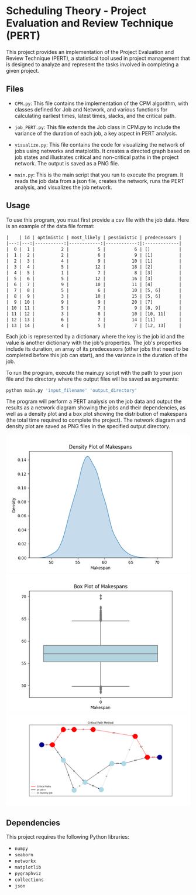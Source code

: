 # Scheduling Theory - Project Evaluation and Review Technique (PERT)
This project provides an implementation of the Project Evaluation and Review Technique (PERT), a statistical tool used in project management that is designed to analyze and represent the tasks involved in completing a given project.


## Files

- `CPM.py`: This file contains the implementation of the CPM algorithm, with classes defined for Job and Network, and various functions for calculating earliest times, latest times, slacks, and the critical path.

- `job_PERT.py`: This file extends the Job class in CPM.py to include the variance of the duration of each job, a key aspect in PERT analysis.

- `visualize.py`: This file contains the code for visualizing the network of jobs using networkx and matplotlib. It creates a directed graph based on job states and illustrates critical and non-critical paths in the project network. The output is saved as a PNG file.

- `main.py`: This is the main script that you run to execute the program. It reads the job data from a json file, creates the network, runs the PERT analysis, and visualizes the job network.

## Usage

To use this program, you must first provide a csv file with the job data.
Here is an example of the data file format:

```csv
|    | id | optimistic | most_likely | pessimistic | predecessors |
|---:|---:|-----------:|------------:|------------:|:-------------|
|  0 |  1 |          2 |           5 |           6 | []           |
|  1 |  2 |          2 |           6 |           9 | [1]          |
|  2 |  3 |          4 |           9 |          10 | [1]          |
|  3 |  4 |          5 |          12 |          18 | [2]          |
|  4 |  5 |          1 |           7 |           8 | [3]          |
|  5 |  6 |          5 |          12 |          16 | [3]          |
|  6 |  7 |          9 |          10 |          11 | [4]          |
|  7 |  8 |          5 |           6 |          10 | [5, 6]       |
|  8 |  9 |          3 |          10 |          15 | [5, 6]       |
|  9 | 10 |          9 |           9 |          20 | [7]          |
| 10 | 11 |          5 |           7 |           9 | [8, 9]       |
| 11 | 12 |          3 |           8 |          10 | [10, 11]     |
| 12 | 13 |          6 |           7 |          14 | [11]         |
| 13 | 14 |          4 |           5 |           7 | [12, 13]     |
```

Each job is represented by a dictionary where the key is the job id and the value is another dictionary with the job's properties. The job's properties include its duration, an array of its predecessors (other jobs that need to be completed before this job can start), and the variance in the duration of the job.

To run the program, execute the main.py script with the path to your json file and the directory where the output files will be saved as arguments:

```bash
python main.py 'input_filename' 'output_directory'
```

The program will perform a PERT analysis on the job data and output the results as a network diagram showing the jobs and their dependencies, as well as a density plot and a box plot showing the distribution of makespans (the total time required to complete the project). The network diagram and density plot are saved as PNG files in the specified output directory.

![image not found](output/example_density_plot.png)
![image not found](output/example_box_plot.png)
![image not found](output/example_PERT.png)

## Dependencies

This project requires the following Python libraries:

- `numpy`
- `seaborn`
- `networkx`
- `matplotlib`
- `pygraphviz`
- `collections`
- `json`

